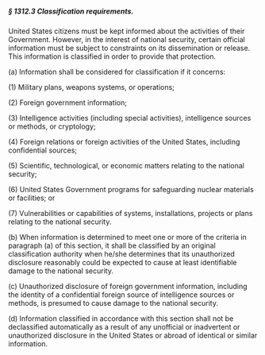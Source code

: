 ##### § 1312.3 Classification requirements. #####

United States citizens must be kept informed about the activities of their Government. However, in the interest of national security, certain official information must be subject to constraints on its dissemination or release. This information is classified in order to provide that protection.

(a) Information shall be considered for classification if it concerns:

(1) Military plans, weapons systems, or operations;

(2) Foreign government information;

(3) Intelligence activities (including special activities), intelligence sources or methods, or cryptology;

(4) Foreign relations or foreign activities of the United States, including confidential sources;

(5) Scientific, technological, or economic matters relating to the national security;

(6) United States Government programs for safeguarding nuclear materials or facilities; or

(7) Vulnerabilities or capabilities of systems, installations, projects or plans relating to the national security.

(b) When information is determined to meet one or more of the criteria in paragraph (a) of this section, it shall be classified by an original classification authority when he/she determines that its unauthorized disclosure reasonably could be expected to cause at least identifiable damage to the national security.

(c) Unauthorized disclosure of foreign government information, including the identity of a confidential foreign source of intelligence sources or methods, is presumed to cause damage to the national security.

(d) Information classified in accordance with this section shall not be declassified automatically as a result of any unofficial or inadvertent or unauthorized disclosure in the United States or abroad of identical or similar information.